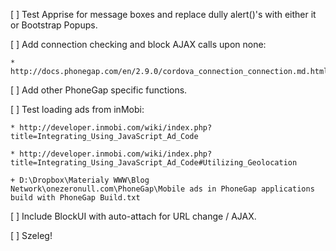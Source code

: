 [ ] Test Apprise for message boxes and replace dully alert()'s with either it or Bootstrap Popups.

[ ] Add connection checking and block AJAX calls upon none:

	* http://docs.phonegap.com/en/2.9.0/cordova_connection_connection.md.html#Connection
	
[ ] Add other PhoneGap specific functions.

[ ] Test loading ads from inMobi:

	* http://developer.inmobi.com/wiki/index.php?title=Integrating_Using_JavaScript_Ad_Code
	
	* http://developer.inmobi.com/wiki/index.php?title=Integrating_Using_JavaScript_Ad_Code#Utilizing_Geolocation
	
	+ D:\Dropbox\Materialy WWW\Blog Network\onezeronull.com\PhoneGap\Mobile ads in PhoneGap applications build with PhoneGap Build.txt

[ ] Include BlockUI with auto-attach for URL change / AJAX.

[ ] Szeleg!